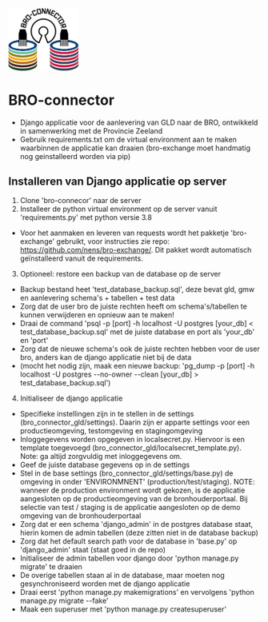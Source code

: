 
<img src=bro_connector/static/img/broconnector.png width="140">

# BRO-connector

- Django applicatie voor de aanlevering van GLD naar de BRO, ontwikkeld in samenwerking met de Provincie Zeeland
- Gebruik requirements.txt om de virtual environment aan te maken waarbinnen de applicatie kan draaien (bro-exchange moet handmatig nog geinstalleerd worden via pip)

## Installeren van Django applicatie op server

1. Clone 'bro-connecor' naar de server
2. Installeer de python virtual environment op de server vanuit 'requirements.py' met python versie 3.8
- Voor het aanmaken en leveren van requests wordt het pakketje 'bro-exchange' gebruikt, voor instructies zie repo: https://github.com/nens/bro-exchange/. Dit pakket wordt automatisch geïnstalleerd vanuit de requirements.
3. Optioneel: restore een backup van de database op de server
- Backup bestand heet 'test_database_backup.sql', deze bevat gld, gmw en aanlevering schema's + tabellen + test data
- Zorg dat de user bro de juiste rechten heeft om schema's/tabellen te kunnen verwijderen en opnieuw aan te maken!
- Draai de command 'psql -p [port] -h localhost -U postgres [your_db] < test_database_backup.sql' met de juiste database en port als 'your_db' en 'port'
- Zorg dat de nieuwe schema's ook de juiste rechten hebben voor de user bro, anders kan de django applicatie niet bij de data
- (mocht het nodig zijn, maak een nieuwe backup: 'pg_dump -p [port] -h localhost -U postgres --no-owner --clean [your_db] > test_database_backup.sql')

4. Initialiseer de django applicatie
- Specifieke instellingen zijn in te stellen in de settings (bro_connector_gld/settings). Daarin zijn er apparte settings voor een productieomgeving, testomgeving en stagingomgeving
- Inloggegevens worden opgegeven in localsecret.py. Hiervoor is een template toegevoegd (bro_connector_gld/localsecret_template.py). Note: ga altijd zorgvuldig met inloggegevens om.
- Geef de juiste database gegevens op in de settings
- Stel in de base settings (bro_connector_gld/settings/base.py) de omgeving in onder 'ENVIRONMNENT' (production/test/staging). NOTE: wanneer de production environment wordt gekozen, is de applicatie aangesloten op de productieomgeving van de bronhouderportaal. Bij selectie van test / staging is de applicatie aangesloten op de demo omgeving van de bronhouderportaal
- Zorg dat er een schema 'django_admin' in de postgres database staat, hierin komen de admin tabellen (deze zitten niet in de database backup)
- Zorg dat het default search path voor de database in 'base.py' op 'django_admin' staat (staat goed in de repo)
- Initialiseer de admin tabellen voor django door 'python manage.py migrate' te draaien
- De overige tabellen staan al in de database, maar moeten nog gesynchroniseerd worden met de django applicatie
- Draai eerst 'python manage.py makemigrations' en vervolgens 'python manage.py migrate --fake' 
- Maak een superuser met 'python manage.py createsuperuser' 


